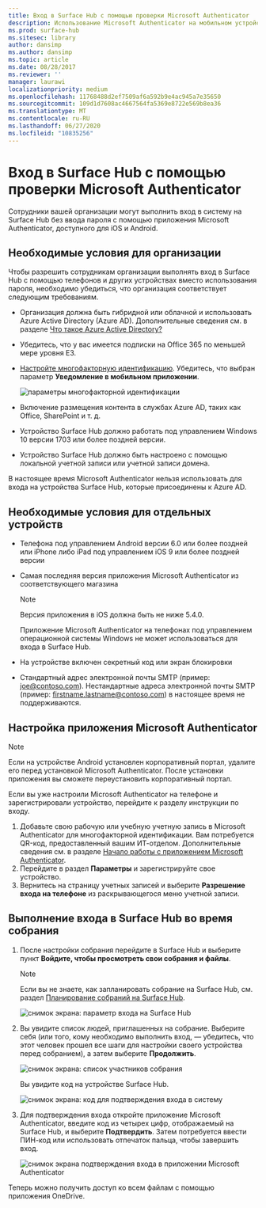 ```yaml
---
title: Вход в Surface Hub с помощью проверки Microsoft Authenticator
description: Использование Microsoft Authenticator на мобильном устройстве для входа в Surface Hub.
ms.prod: surface-hub
ms.sitesec: library
author: dansimp
ms.author: dansimp
ms.topic: article
ms.date: 08/28/2017
ms.reviewer: ''
manager: laurawi
localizationpriority: medium
ms.openlocfilehash: 11768488d2ef7509af6a592b9e4ac945a7e35650
ms.sourcegitcommit: 109d1d7608ac4667564fa5369e8722e569b8ea36
ms.translationtype: MT
ms.contentlocale: ru-RU
ms.lasthandoff: 06/27/2020
ms.locfileid: "10835256"
---
```

# Вход в Surface Hub с помощью проверки Microsoft Authenticator

Сотрудники вашей организации могут выполнить вход в систему на Surface Hub без ввода пароля с помощью приложения Microsoft Authenticator, доступного для iOS и Android.

## Необходимые условия для организации

Чтобы разрешить сотрудникам организации выполнять вход в Surface Hub с помощью телефонов и других устройствах вместо использования пароля, необходимо убедиться, что организация соответствует следующим требованиям. 

- Организация должна быть гибридной или облачной и использовать Azure Active Directory (Azure AD). Дополнительные сведения см. в разделе [Что такое Azure Active Directory?](https://docs.microsoft.com/azure/active-directory/active-directory-whatis)

- Убедитесь, что у вас имеется подписки на Office 365 по меньшей мере уровня E3. 

- [Настройте многофакторную идентификацию](https://docs.microsoft.com/azure/active-directory/authentication/howto-mfa-mfasettings). Убедитесь, что выбран параметр **Уведомление в мобильном приложении**. 

    ![параметры многофакторной идентификации](images/mfa-options.png)

- Включение размещения контента в службах Azure AD, таких как Office, SharePoint и т. д. 

- Устройство Surface Hub должно работать под управлением Windows 10 версии 1703 или более поздней версии.

- Устройство Surface Hub должно быть настроено с помощью локальной учетной записи или учетной записи домена.

В настоящее время Microsoft Authenticator нельзя использовать для входа на устройства Surface Hub, которые присоединены к Azure AD.

## Необходимые условия для отдельных устройств

- Телефона под управлением Android версии 6.0 или более поздней или iPhone либо iPad под управлением iOS 9 или более поздней версии 

- Самая последняя версия приложения Microsoft Authenticator из соответствующего магазина

    >[!NOTE]
    >Версия приложения в iOS должна быть не ниже 5.4.0.
    >
    >Приложение Microsoft Authenticator на телефонах под управлением операционной системы Windows не может использоваться для входа в Surface Hub.

- На устройстве включен секретный код или экран блокировки

- Стандартный адрес электронной почты SMTP (пример: joe@contoso.com). Нестандартные адреса электронной почты SMTP (пример: firstname.lastname@contoso.com) в настоящее время не поддерживаются.

## Настройка приложения Microsoft Authenticator

>[!NOTE]
>Если на устройстве Android установлен корпоративный портал, удалите его перед установкой Microsoft Authenticator. После установки приложения вы сможете переустановить корпоративный портал.
>
>Если вы уже настроили Microsoft Authenticator на телефоне и зарегистрировали устройство, перейдите к разделу инструкции по входу.

1. Добавьте свою рабочую или учебную учетную запись в Microsoft Authenticator для многофакторной идентификации. Вам потребуется QR-код, предоставленный вашим ИТ-отделом. Дополнительные сведения см. в разделе [Начало работы с приложением Microsoft Authenticator](https://docs.microsoft.com/azure/multi-factor-authentication/end-user/microsoft-authenticator-app-how-to).
2. Перейдите в раздел **Параметры** и зарегистрируйте свое устройство.
3. Вернитесь на страницу учетных записей и выберите **Разрешение входа на телефоне** из раскрывающегося меню учетной записи.

## Выполнение входа в Surface Hub во время собрания

1. После настройки собрания перейдите в Surface Hub и выберите пункт **Войдите, чтобы просмотреть свои собрания и файлы**.

    >[!NOTE]
    >Если вы не знаете, как запланировать собрание на Surface Hub, см. раздел [Планирование собраний на Surface Hub](https://support.microsoft.com/help/17325/surfacehub-schedulemeeting).

    ![снимок экрана: параметр входа на Surface Hub](images/sign-in.png)

2. Вы увидите список людей, приглашенных на собрание. Выберите себя (или того, кому необходимо выполнить вход, — убедитесь, что этот человек прошел все шаги для настройки своего устройства перед собранием), а затем выберите **Продолжить**.

    ![снимок экрана: список участников собрания](images/attendees.png)

    Вы увидите код на устройстве Surface Hub.

    ![снимок экрана: код для подтверждения входа в систему](images/approve-signin.png)

3. Для подтверждения входа откройте приложение Microsoft Authenticator, введите код из четырех цифр, отображаемый на Surface Hub, и выберите **Подтвердить**. Затем потребуется ввести ПИН-код или использовать отпечаток пальца, чтобы завершить вход. 

    ![снимок экрана подтверждения входа в приложении Microsoft Authenticator](images/approve-signin2.png)

Теперь можно получить доступ ко всем файлам с помощью приложения OneDrive.